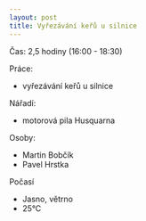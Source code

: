 ```yaml
---
layout: post
title: Vyřezávání keřů u silnice
---
```


Čas: 2,5 hodiny (16:00 - 18:30)

Práce:
- vyřezávání keřů u silnice

Nářadí:
- motorová pila Husquarna

Osoby:
- Martin Bobčík
- Pavel Hrstka

Počasí
- Jasno, větrno
- 25°C
